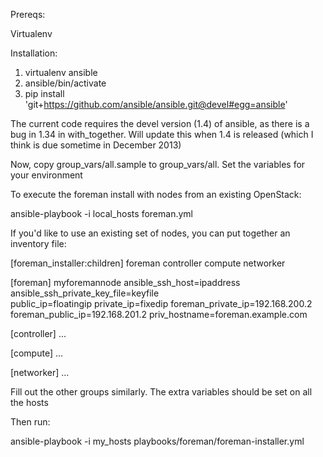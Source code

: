 Prereqs:

Virtualenv

Installation:

1. virtualenv ansible
2. ansible/bin/activate
3. pip install 'git+https://github.com/ansible/ansible.git@devel#egg=ansible'

The current code requires the devel version (1.4) of ansible, as there is a bug in
1.34 in with_together. Will update this when 1.4 is released (which I think is due
sometime in December 2013)

Now, copy group_vars/all.sample to group_vars/all. Set the variables for your environment


To execute the foreman install with nodes from an existing OpenStack:

ansible-playbook -i local_hosts foreman.yml

If you'd like to use an existing set of nodes, you can put together an inventory file:

[foreman_installer:children]
foreman
controller
compute
networker

[foreman]
myforemannode ansible_ssh_host=ipaddress ansible_ssh_private_key_file=keyfile \
    public_ip=floatingip private_ip=fixedip foreman_private_ip=192.168.200.2 \
    foreman_public_ip=192.168.201.2 priv_hostname=foreman.example.com

[controller]
...

[compute]
...

[networker]
...

Fill out the other groups similarly. The extra variables should be set on all the hosts

Then run:

ansible-playbook -i my_hosts playbooks/foreman/foreman-installer.yml

